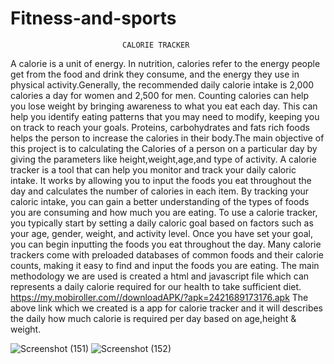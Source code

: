 # Fitness-and-sports
                             CALORIE TRACKER
A calorie is a unit of energy. In nutrition, calories refer to the energy people get from the food and drink they consume, and the energy they use in physical activity.Generally, the recommended daily calorie intake is 2,000 calories a day for women and 2,500 for men.
Counting calories can help you lose weight by bringing awareness to what you eat each day. This can help you identify eating patterns that you may need to modify, keeping you on track to reach your goals.
Proteins, carbohydrates and fats rich foods helps the person to increase the calories in their body.The main objective of this project is to calculating the Calories of a person on a particular day by giving the parameters like height,weight,age,and type of activity.
A calorie tracker is a tool that can help you monitor and track your daily caloric intake. It works by allowing you to input the foods you eat throughout the day and calculates the number of calories in each item. By tracking your caloric intake, you can gain a better understanding of the types of foods you are consuming and how much you are eating.
To use a calorie tracker, you typically start by setting a daily caloric goal based on factors such as your age, gender, weight, and activity level. Once you have set your goal, you can begin inputting the foods you eat throughout the day. Many calorie trackers come with preloaded databases of common foods and their calorie counts, making it easy to find and input the foods you are eating.
The main methodology we are used is created a html and javascript file which can represents a daily calorie required for our health to take sufficient diet. 
https://my.mobiroller.com//downloadAPK/?apk=2421689173176.apk
The above link which we created is a app for calorie tracker and it will describes the daily how much calorie is required per day based on age,height & weight.

![Screenshot (151)](https://user-images.githubusercontent.com/127714352/232227645-ee17a93b-e886-4093-8d93-2b5a65173c24.png)
![Screenshot (152)](https://user-images.githubusercontent.com/127714352/232227662-00ea4683-7778-4846-8be7-3a4b286fac76.png)
